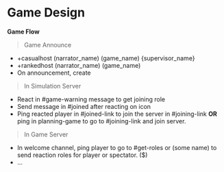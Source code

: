 # Game Design

**Game Flow**
> Game Announce
* +casualhost (narrator_name) (game_name) {supervisor_name}
* +rankedhost (narrator_name) (game_name)
* On announcement, create 
> In Simulation Server

* React in #game-warning message to get joining role
* Send message in #joined after reacting on icon
* Ping reacted player in #joined-link to join the server in #joining-link **OR** ping in planning-game to go to #joining-link and join server.

> In Game Server
* In welcome channel, ping player to go to #get-roles or (some name) to send reaction roles for player or spectator. ($)
* ...
